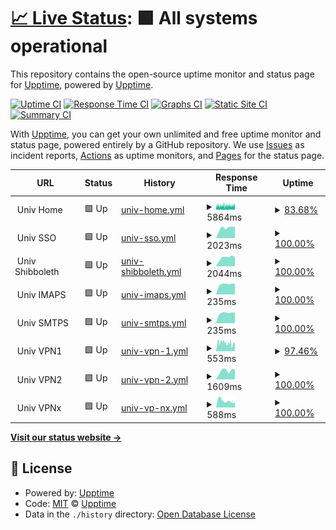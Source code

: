 # [📈 Live Status](https://demo.upptime.js.org): <!--live status--> **🟩 All systems operational**

This repository contains the open-source uptime monitor and status page for [Upptime](https://upptime.js.org), powered by [Upptime](https://github.com/upptime/upptime).

[![Uptime CI](https://github.com/littleBanshee/upptime/workflows/Uptime%20CI/badge.svg)](https://github.com/littleBanshee/upptime/actions?query=workflow%3A%22Uptime+CI%22)
[![Response Time CI](https://github.com/littleBanshee/upptime/workflows/Response%20Time%20CI/badge.svg)](https://github.com/littleBanshee/upptime/actions?query=workflow%3A%22Response+Time+CI%22)
[![Graphs CI](https://github.com/littleBanshee/upptime/workflows/Graphs%20CI/badge.svg)](https://github.com/littleBanshee/upptime/actions?query=workflow%3A%22Graphs+CI%22)
[![Static Site CI](https://github.com/littleBanshee/upptime/workflows/Static%20Site%20CI/badge.svg)](https://github.com/littleBanshee/upptime/actions?query=workflow%3A%22Static+Site+CI%22)
[![Summary CI](https://github.com/littleBanshee/upptime/workflows/Summary%20CI/badge.svg)](https://github.com/littleBanshee/upptime/actions?query=workflow%3A%22Summary+CI%22)

With [Upptime](https://upptime.js.org), you can get your own unlimited and free uptime monitor and status page, powered entirely by a GitHub repository. We use [Issues](https://github.com/upptime/upptime/issues) as incident reports, [Actions](https://github.com/littleBanshee/upptime/actions) as uptime monitors, and [Pages](https://demo.upptime.js.org) for the status page.

<!--start: status pages-->
<!-- This summary is generated by Upptime (https://github.com/upptime/upptime) -->
<!-- Do not edit this manually, your changes will be overwritten -->
<!-- prettier-ignore -->
| URL | Status | History | Response Time | Uptime |
| --- | ------ | ------- | ------------- | ------ |
| <img alt="" src="https://icons.duckduckgo.com/ip3/null.ico" height="13"> Univ Home | 🟩 Up | [univ-home.yml](https://github.com/littleBanshee/upptime/commits/HEAD/history/univ-home.yml) | <details><summary><img alt="Response time graph" src="./graphs/univ-home/response-time-week.png" height="20"> 5864ms</summary><br><a href="https://littleBanshee.github.io/upptime/history/univ-home"><img alt="Response time 5063" src="https://img.shields.io/endpoint?url=https%3A%2F%2Fraw.githubusercontent.com%2FlittleBanshee%2Fupptime%2FHEAD%2Fapi%2Funiv-home%2Fresponse-time.json"></a><br><a href="https://littleBanshee.github.io/upptime/history/univ-home"><img alt="24-hour response time 6016" src="https://img.shields.io/endpoint?url=https%3A%2F%2Fraw.githubusercontent.com%2FlittleBanshee%2Fupptime%2FHEAD%2Fapi%2Funiv-home%2Fresponse-time-day.json"></a><br><a href="https://littleBanshee.github.io/upptime/history/univ-home"><img alt="7-day response time 5864" src="https://img.shields.io/endpoint?url=https%3A%2F%2Fraw.githubusercontent.com%2FlittleBanshee%2Fupptime%2FHEAD%2Fapi%2Funiv-home%2Fresponse-time-week.json"></a><br><a href="https://littleBanshee.github.io/upptime/history/univ-home"><img alt="30-day response time 5445" src="https://img.shields.io/endpoint?url=https%3A%2F%2Fraw.githubusercontent.com%2FlittleBanshee%2Fupptime%2FHEAD%2Fapi%2Funiv-home%2Fresponse-time-month.json"></a><br><a href="https://littleBanshee.github.io/upptime/history/univ-home"><img alt="1-year response time 5063" src="https://img.shields.io/endpoint?url=https%3A%2F%2Fraw.githubusercontent.com%2FlittleBanshee%2Fupptime%2FHEAD%2Fapi%2Funiv-home%2Fresponse-time-year.json"></a></details> | <details><summary><a href="https://littleBanshee.github.io/upptime/history/univ-home">83.68%</a></summary><a href="https://littleBanshee.github.io/upptime/history/univ-home"><img alt="All-time uptime 95.35%" src="https://img.shields.io/endpoint?url=https%3A%2F%2Fraw.githubusercontent.com%2FlittleBanshee%2Fupptime%2FHEAD%2Fapi%2Funiv-home%2Fuptime.json"></a><br><a href="https://littleBanshee.github.io/upptime/history/univ-home"><img alt="24-hour uptime 88.36%" src="https://img.shields.io/endpoint?url=https%3A%2F%2Fraw.githubusercontent.com%2FlittleBanshee%2Fupptime%2FHEAD%2Fapi%2Funiv-home%2Fuptime-day.json"></a><br><a href="https://littleBanshee.github.io/upptime/history/univ-home"><img alt="7-day uptime 83.68%" src="https://img.shields.io/endpoint?url=https%3A%2F%2Fraw.githubusercontent.com%2FlittleBanshee%2Fupptime%2FHEAD%2Fapi%2Funiv-home%2Fuptime-week.json"></a><br><a href="https://littleBanshee.github.io/upptime/history/univ-home"><img alt="30-day uptime 94.11%" src="https://img.shields.io/endpoint?url=https%3A%2F%2Fraw.githubusercontent.com%2FlittleBanshee%2Fupptime%2FHEAD%2Fapi%2Funiv-home%2Fuptime-month.json"></a><br><a href="https://littleBanshee.github.io/upptime/history/univ-home"><img alt="1-year uptime 95.35%" src="https://img.shields.io/endpoint?url=https%3A%2F%2Fraw.githubusercontent.com%2FlittleBanshee%2Fupptime%2FHEAD%2Fapi%2Funiv-home%2Fuptime-year.json"></a></details>
| <img alt="" src="https://icons.duckduckgo.com/ip3/null.ico" height="13"> Univ SSO | 🟩 Up | [univ-sso.yml](https://github.com/littleBanshee/upptime/commits/HEAD/history/univ-sso.yml) | <details><summary><img alt="Response time graph" src="./graphs/univ-sso/response-time-week.png" height="20"> 2023ms</summary><br><a href="https://littleBanshee.github.io/upptime/history/univ-sso"><img alt="Response time 1916" src="https://img.shields.io/endpoint?url=https%3A%2F%2Fraw.githubusercontent.com%2FlittleBanshee%2Fupptime%2FHEAD%2Fapi%2Funiv-sso%2Fresponse-time.json"></a><br><a href="https://littleBanshee.github.io/upptime/history/univ-sso"><img alt="24-hour response time 2052" src="https://img.shields.io/endpoint?url=https%3A%2F%2Fraw.githubusercontent.com%2FlittleBanshee%2Fupptime%2FHEAD%2Fapi%2Funiv-sso%2Fresponse-time-day.json"></a><br><a href="https://littleBanshee.github.io/upptime/history/univ-sso"><img alt="7-day response time 2023" src="https://img.shields.io/endpoint?url=https%3A%2F%2Fraw.githubusercontent.com%2FlittleBanshee%2Fupptime%2FHEAD%2Fapi%2Funiv-sso%2Fresponse-time-week.json"></a><br><a href="https://littleBanshee.github.io/upptime/history/univ-sso"><img alt="30-day response time 1951" src="https://img.shields.io/endpoint?url=https%3A%2F%2Fraw.githubusercontent.com%2FlittleBanshee%2Fupptime%2FHEAD%2Fapi%2Funiv-sso%2Fresponse-time-month.json"></a><br><a href="https://littleBanshee.github.io/upptime/history/univ-sso"><img alt="1-year response time 1916" src="https://img.shields.io/endpoint?url=https%3A%2F%2Fraw.githubusercontent.com%2FlittleBanshee%2Fupptime%2FHEAD%2Fapi%2Funiv-sso%2Fresponse-time-year.json"></a></details> | <details><summary><a href="https://littleBanshee.github.io/upptime/history/univ-sso">100.00%</a></summary><a href="https://littleBanshee.github.io/upptime/history/univ-sso"><img alt="All-time uptime 100.00%" src="https://img.shields.io/endpoint?url=https%3A%2F%2Fraw.githubusercontent.com%2FlittleBanshee%2Fupptime%2FHEAD%2Fapi%2Funiv-sso%2Fuptime.json"></a><br><a href="https://littleBanshee.github.io/upptime/history/univ-sso"><img alt="24-hour uptime 100.00%" src="https://img.shields.io/endpoint?url=https%3A%2F%2Fraw.githubusercontent.com%2FlittleBanshee%2Fupptime%2FHEAD%2Fapi%2Funiv-sso%2Fuptime-day.json"></a><br><a href="https://littleBanshee.github.io/upptime/history/univ-sso"><img alt="7-day uptime 100.00%" src="https://img.shields.io/endpoint?url=https%3A%2F%2Fraw.githubusercontent.com%2FlittleBanshee%2Fupptime%2FHEAD%2Fapi%2Funiv-sso%2Fuptime-week.json"></a><br><a href="https://littleBanshee.github.io/upptime/history/univ-sso"><img alt="30-day uptime 100.00%" src="https://img.shields.io/endpoint?url=https%3A%2F%2Fraw.githubusercontent.com%2FlittleBanshee%2Fupptime%2FHEAD%2Fapi%2Funiv-sso%2Fuptime-month.json"></a><br><a href="https://littleBanshee.github.io/upptime/history/univ-sso"><img alt="1-year uptime 100.00%" src="https://img.shields.io/endpoint?url=https%3A%2F%2Fraw.githubusercontent.com%2FlittleBanshee%2Fupptime%2FHEAD%2Fapi%2Funiv-sso%2Fuptime-year.json"></a></details>
| <img alt="" src="https://icons.duckduckgo.com/ip3/null.ico" height="13"> Univ Shibboleth | 🟩 Up | [univ-shibboleth.yml](https://github.com/littleBanshee/upptime/commits/HEAD/history/univ-shibboleth.yml) | <details><summary><img alt="Response time graph" src="./graphs/univ-shibboleth/response-time-week.png" height="20"> 2044ms</summary><br><a href="https://littleBanshee.github.io/upptime/history/univ-shibboleth"><img alt="Response time 1877" src="https://img.shields.io/endpoint?url=https%3A%2F%2Fraw.githubusercontent.com%2FlittleBanshee%2Fupptime%2FHEAD%2Fapi%2Funiv-shibboleth%2Fresponse-time.json"></a><br><a href="https://littleBanshee.github.io/upptime/history/univ-shibboleth"><img alt="24-hour response time 1788" src="https://img.shields.io/endpoint?url=https%3A%2F%2Fraw.githubusercontent.com%2FlittleBanshee%2Fupptime%2FHEAD%2Fapi%2Funiv-shibboleth%2Fresponse-time-day.json"></a><br><a href="https://littleBanshee.github.io/upptime/history/univ-shibboleth"><img alt="7-day response time 2044" src="https://img.shields.io/endpoint?url=https%3A%2F%2Fraw.githubusercontent.com%2FlittleBanshee%2Fupptime%2FHEAD%2Fapi%2Funiv-shibboleth%2Fresponse-time-week.json"></a><br><a href="https://littleBanshee.github.io/upptime/history/univ-shibboleth"><img alt="30-day response time 1941" src="https://img.shields.io/endpoint?url=https%3A%2F%2Fraw.githubusercontent.com%2FlittleBanshee%2Fupptime%2FHEAD%2Fapi%2Funiv-shibboleth%2Fresponse-time-month.json"></a><br><a href="https://littleBanshee.github.io/upptime/history/univ-shibboleth"><img alt="1-year response time 1877" src="https://img.shields.io/endpoint?url=https%3A%2F%2Fraw.githubusercontent.com%2FlittleBanshee%2Fupptime%2FHEAD%2Fapi%2Funiv-shibboleth%2Fresponse-time-year.json"></a></details> | <details><summary><a href="https://littleBanshee.github.io/upptime/history/univ-shibboleth">100.00%</a></summary><a href="https://littleBanshee.github.io/upptime/history/univ-shibboleth"><img alt="All-time uptime 100.00%" src="https://img.shields.io/endpoint?url=https%3A%2F%2Fraw.githubusercontent.com%2FlittleBanshee%2Fupptime%2FHEAD%2Fapi%2Funiv-shibboleth%2Fuptime.json"></a><br><a href="https://littleBanshee.github.io/upptime/history/univ-shibboleth"><img alt="24-hour uptime 100.00%" src="https://img.shields.io/endpoint?url=https%3A%2F%2Fraw.githubusercontent.com%2FlittleBanshee%2Fupptime%2FHEAD%2Fapi%2Funiv-shibboleth%2Fuptime-day.json"></a><br><a href="https://littleBanshee.github.io/upptime/history/univ-shibboleth"><img alt="7-day uptime 100.00%" src="https://img.shields.io/endpoint?url=https%3A%2F%2Fraw.githubusercontent.com%2FlittleBanshee%2Fupptime%2FHEAD%2Fapi%2Funiv-shibboleth%2Fuptime-week.json"></a><br><a href="https://littleBanshee.github.io/upptime/history/univ-shibboleth"><img alt="30-day uptime 100.00%" src="https://img.shields.io/endpoint?url=https%3A%2F%2Fraw.githubusercontent.com%2FlittleBanshee%2Fupptime%2FHEAD%2Fapi%2Funiv-shibboleth%2Fuptime-month.json"></a><br><a href="https://littleBanshee.github.io/upptime/history/univ-shibboleth"><img alt="1-year uptime 100.00%" src="https://img.shields.io/endpoint?url=https%3A%2F%2Fraw.githubusercontent.com%2FlittleBanshee%2Fupptime%2FHEAD%2Fapi%2Funiv-shibboleth%2Fuptime-year.json"></a></details>
| <img alt="" src="https://icons.duckduckgo.com/ip3/null.ico" height="13"> Univ IMAPS | 🟩 Up | [univ-imaps.yml](https://github.com/littleBanshee/upptime/commits/HEAD/history/univ-imaps.yml) | <details><summary><img alt="Response time graph" src="./graphs/univ-imaps/response-time-week.png" height="20"> 235ms</summary><br><a href="https://littleBanshee.github.io/upptime/history/univ-imaps"><img alt="Response time 246" src="https://img.shields.io/endpoint?url=https%3A%2F%2Fraw.githubusercontent.com%2FlittleBanshee%2Fupptime%2FHEAD%2Fapi%2Funiv-imaps%2Fresponse-time.json"></a><br><a href="https://littleBanshee.github.io/upptime/history/univ-imaps"><img alt="24-hour response time 202" src="https://img.shields.io/endpoint?url=https%3A%2F%2Fraw.githubusercontent.com%2FlittleBanshee%2Fupptime%2FHEAD%2Fapi%2Funiv-imaps%2Fresponse-time-day.json"></a><br><a href="https://littleBanshee.github.io/upptime/history/univ-imaps"><img alt="7-day response time 235" src="https://img.shields.io/endpoint?url=https%3A%2F%2Fraw.githubusercontent.com%2FlittleBanshee%2Fupptime%2FHEAD%2Fapi%2Funiv-imaps%2Fresponse-time-week.json"></a><br><a href="https://littleBanshee.github.io/upptime/history/univ-imaps"><img alt="30-day response time 241" src="https://img.shields.io/endpoint?url=https%3A%2F%2Fraw.githubusercontent.com%2FlittleBanshee%2Fupptime%2FHEAD%2Fapi%2Funiv-imaps%2Fresponse-time-month.json"></a><br><a href="https://littleBanshee.github.io/upptime/history/univ-imaps"><img alt="1-year response time 246" src="https://img.shields.io/endpoint?url=https%3A%2F%2Fraw.githubusercontent.com%2FlittleBanshee%2Fupptime%2FHEAD%2Fapi%2Funiv-imaps%2Fresponse-time-year.json"></a></details> | <details><summary><a href="https://littleBanshee.github.io/upptime/history/univ-imaps">100.00%</a></summary><a href="https://littleBanshee.github.io/upptime/history/univ-imaps"><img alt="All-time uptime 94.56%" src="https://img.shields.io/endpoint?url=https%3A%2F%2Fraw.githubusercontent.com%2FlittleBanshee%2Fupptime%2FHEAD%2Fapi%2Funiv-imaps%2Fuptime.json"></a><br><a href="https://littleBanshee.github.io/upptime/history/univ-imaps"><img alt="24-hour uptime 100.00%" src="https://img.shields.io/endpoint?url=https%3A%2F%2Fraw.githubusercontent.com%2FlittleBanshee%2Fupptime%2FHEAD%2Fapi%2Funiv-imaps%2Fuptime-day.json"></a><br><a href="https://littleBanshee.github.io/upptime/history/univ-imaps"><img alt="7-day uptime 100.00%" src="https://img.shields.io/endpoint?url=https%3A%2F%2Fraw.githubusercontent.com%2FlittleBanshee%2Fupptime%2FHEAD%2Fapi%2Funiv-imaps%2Fuptime-week.json"></a><br><a href="https://littleBanshee.github.io/upptime/history/univ-imaps"><img alt="30-day uptime 93.43%" src="https://img.shields.io/endpoint?url=https%3A%2F%2Fraw.githubusercontent.com%2FlittleBanshee%2Fupptime%2FHEAD%2Fapi%2Funiv-imaps%2Fuptime-month.json"></a><br><a href="https://littleBanshee.github.io/upptime/history/univ-imaps"><img alt="1-year uptime 94.56%" src="https://img.shields.io/endpoint?url=https%3A%2F%2Fraw.githubusercontent.com%2FlittleBanshee%2Fupptime%2FHEAD%2Fapi%2Funiv-imaps%2Fuptime-year.json"></a></details>
| <img alt="" src="https://icons.duckduckgo.com/ip3/null.ico" height="13"> Univ SMTPS | 🟩 Up | [univ-smtps.yml](https://github.com/littleBanshee/upptime/commits/HEAD/history/univ-smtps.yml) | <details><summary><img alt="Response time graph" src="./graphs/univ-smtps/response-time-week.png" height="20"> 235ms</summary><br><a href="https://littleBanshee.github.io/upptime/history/univ-smtps"><img alt="Response time 240" src="https://img.shields.io/endpoint?url=https%3A%2F%2Fraw.githubusercontent.com%2FlittleBanshee%2Fupptime%2FHEAD%2Fapi%2Funiv-smtps%2Fresponse-time.json"></a><br><a href="https://littleBanshee.github.io/upptime/history/univ-smtps"><img alt="24-hour response time 202" src="https://img.shields.io/endpoint?url=https%3A%2F%2Fraw.githubusercontent.com%2FlittleBanshee%2Fupptime%2FHEAD%2Fapi%2Funiv-smtps%2Fresponse-time-day.json"></a><br><a href="https://littleBanshee.github.io/upptime/history/univ-smtps"><img alt="7-day response time 235" src="https://img.shields.io/endpoint?url=https%3A%2F%2Fraw.githubusercontent.com%2FlittleBanshee%2Fupptime%2FHEAD%2Fapi%2Funiv-smtps%2Fresponse-time-week.json"></a><br><a href="https://littleBanshee.github.io/upptime/history/univ-smtps"><img alt="30-day response time 245" src="https://img.shields.io/endpoint?url=https%3A%2F%2Fraw.githubusercontent.com%2FlittleBanshee%2Fupptime%2FHEAD%2Fapi%2Funiv-smtps%2Fresponse-time-month.json"></a><br><a href="https://littleBanshee.github.io/upptime/history/univ-smtps"><img alt="1-year response time 240" src="https://img.shields.io/endpoint?url=https%3A%2F%2Fraw.githubusercontent.com%2FlittleBanshee%2Fupptime%2FHEAD%2Fapi%2Funiv-smtps%2Fresponse-time-year.json"></a></details> | <details><summary><a href="https://littleBanshee.github.io/upptime/history/univ-smtps">100.00%</a></summary><a href="https://littleBanshee.github.io/upptime/history/univ-smtps"><img alt="All-time uptime 94.68%" src="https://img.shields.io/endpoint?url=https%3A%2F%2Fraw.githubusercontent.com%2FlittleBanshee%2Fupptime%2FHEAD%2Fapi%2Funiv-smtps%2Fuptime.json"></a><br><a href="https://littleBanshee.github.io/upptime/history/univ-smtps"><img alt="24-hour uptime 100.00%" src="https://img.shields.io/endpoint?url=https%3A%2F%2Fraw.githubusercontent.com%2FlittleBanshee%2Fupptime%2FHEAD%2Fapi%2Funiv-smtps%2Fuptime-day.json"></a><br><a href="https://littleBanshee.github.io/upptime/history/univ-smtps"><img alt="7-day uptime 100.00%" src="https://img.shields.io/endpoint?url=https%3A%2F%2Fraw.githubusercontent.com%2FlittleBanshee%2Fupptime%2FHEAD%2Fapi%2Funiv-smtps%2Fuptime-week.json"></a><br><a href="https://littleBanshee.github.io/upptime/history/univ-smtps"><img alt="30-day uptime 93.43%" src="https://img.shields.io/endpoint?url=https%3A%2F%2Fraw.githubusercontent.com%2FlittleBanshee%2Fupptime%2FHEAD%2Fapi%2Funiv-smtps%2Fuptime-month.json"></a><br><a href="https://littleBanshee.github.io/upptime/history/univ-smtps"><img alt="1-year uptime 94.68%" src="https://img.shields.io/endpoint?url=https%3A%2F%2Fraw.githubusercontent.com%2FlittleBanshee%2Fupptime%2FHEAD%2Fapi%2Funiv-smtps%2Fuptime-year.json"></a></details>
| <img alt="" src="https://icons.duckduckgo.com/ip3/null.ico" height="13"> Univ VPN1 | 🟩 Up | [univ-vpn-1.yml](https://github.com/littleBanshee/upptime/commits/HEAD/history/univ-vpn-1.yml) | <details><summary><img alt="Response time graph" src="./graphs/univ-vpn-1/response-time-week.png" height="20"> 553ms</summary><br><a href="https://littleBanshee.github.io/upptime/history/univ-vpn-1"><img alt="Response time 826" src="https://img.shields.io/endpoint?url=https%3A%2F%2Fraw.githubusercontent.com%2FlittleBanshee%2Fupptime%2FHEAD%2Fapi%2Funiv-vpn-1%2Fresponse-time.json"></a><br><a href="https://littleBanshee.github.io/upptime/history/univ-vpn-1"><img alt="24-hour response time 405" src="https://img.shields.io/endpoint?url=https%3A%2F%2Fraw.githubusercontent.com%2FlittleBanshee%2Fupptime%2FHEAD%2Fapi%2Funiv-vpn-1%2Fresponse-time-day.json"></a><br><a href="https://littleBanshee.github.io/upptime/history/univ-vpn-1"><img alt="7-day response time 553" src="https://img.shields.io/endpoint?url=https%3A%2F%2Fraw.githubusercontent.com%2FlittleBanshee%2Fupptime%2FHEAD%2Fapi%2Funiv-vpn-1%2Fresponse-time-week.json"></a><br><a href="https://littleBanshee.github.io/upptime/history/univ-vpn-1"><img alt="30-day response time 709" src="https://img.shields.io/endpoint?url=https%3A%2F%2Fraw.githubusercontent.com%2FlittleBanshee%2Fupptime%2FHEAD%2Fapi%2Funiv-vpn-1%2Fresponse-time-month.json"></a><br><a href="https://littleBanshee.github.io/upptime/history/univ-vpn-1"><img alt="1-year response time 826" src="https://img.shields.io/endpoint?url=https%3A%2F%2Fraw.githubusercontent.com%2FlittleBanshee%2Fupptime%2FHEAD%2Fapi%2Funiv-vpn-1%2Fresponse-time-year.json"></a></details> | <details><summary><a href="https://littleBanshee.github.io/upptime/history/univ-vpn-1">97.46%</a></summary><a href="https://littleBanshee.github.io/upptime/history/univ-vpn-1"><img alt="All-time uptime 99.05%" src="https://img.shields.io/endpoint?url=https%3A%2F%2Fraw.githubusercontent.com%2FlittleBanshee%2Fupptime%2FHEAD%2Fapi%2Funiv-vpn-1%2Fuptime.json"></a><br><a href="https://littleBanshee.github.io/upptime/history/univ-vpn-1"><img alt="24-hour uptime 100.00%" src="https://img.shields.io/endpoint?url=https%3A%2F%2Fraw.githubusercontent.com%2FlittleBanshee%2Fupptime%2FHEAD%2Fapi%2Funiv-vpn-1%2Fuptime-day.json"></a><br><a href="https://littleBanshee.github.io/upptime/history/univ-vpn-1"><img alt="7-day uptime 97.46%" src="https://img.shields.io/endpoint?url=https%3A%2F%2Fraw.githubusercontent.com%2FlittleBanshee%2Fupptime%2FHEAD%2Fapi%2Funiv-vpn-1%2Fuptime-week.json"></a><br><a href="https://littleBanshee.github.io/upptime/history/univ-vpn-1"><img alt="30-day uptime 98.91%" src="https://img.shields.io/endpoint?url=https%3A%2F%2Fraw.githubusercontent.com%2FlittleBanshee%2Fupptime%2FHEAD%2Fapi%2Funiv-vpn-1%2Fuptime-month.json"></a><br><a href="https://littleBanshee.github.io/upptime/history/univ-vpn-1"><img alt="1-year uptime 99.05%" src="https://img.shields.io/endpoint?url=https%3A%2F%2Fraw.githubusercontent.com%2FlittleBanshee%2Fupptime%2FHEAD%2Fapi%2Funiv-vpn-1%2Fuptime-year.json"></a></details>
| <img alt="" src="https://icons.duckduckgo.com/ip3/null.ico" height="13"> Univ VPN2 | 🟩 Up | [univ-vpn-2.yml](https://github.com/littleBanshee/upptime/commits/HEAD/history/univ-vpn-2.yml) | <details><summary><img alt="Response time graph" src="./graphs/univ-vpn-2/response-time-week.png" height="20"> 1609ms</summary><br><a href="https://littleBanshee.github.io/upptime/history/univ-vpn-2"><img alt="Response time 1541" src="https://img.shields.io/endpoint?url=https%3A%2F%2Fraw.githubusercontent.com%2FlittleBanshee%2Fupptime%2FHEAD%2Fapi%2Funiv-vpn-2%2Fresponse-time.json"></a><br><a href="https://littleBanshee.github.io/upptime/history/univ-vpn-2"><img alt="24-hour response time 1021" src="https://img.shields.io/endpoint?url=https%3A%2F%2Fraw.githubusercontent.com%2FlittleBanshee%2Fupptime%2FHEAD%2Fapi%2Funiv-vpn-2%2Fresponse-time-day.json"></a><br><a href="https://littleBanshee.github.io/upptime/history/univ-vpn-2"><img alt="7-day response time 1609" src="https://img.shields.io/endpoint?url=https%3A%2F%2Fraw.githubusercontent.com%2FlittleBanshee%2Fupptime%2FHEAD%2Fapi%2Funiv-vpn-2%2Fresponse-time-week.json"></a><br><a href="https://littleBanshee.github.io/upptime/history/univ-vpn-2"><img alt="30-day response time 1603" src="https://img.shields.io/endpoint?url=https%3A%2F%2Fraw.githubusercontent.com%2FlittleBanshee%2Fupptime%2FHEAD%2Fapi%2Funiv-vpn-2%2Fresponse-time-month.json"></a><br><a href="https://littleBanshee.github.io/upptime/history/univ-vpn-2"><img alt="1-year response time 1541" src="https://img.shields.io/endpoint?url=https%3A%2F%2Fraw.githubusercontent.com%2FlittleBanshee%2Fupptime%2FHEAD%2Fapi%2Funiv-vpn-2%2Fresponse-time-year.json"></a></details> | <details><summary><a href="https://littleBanshee.github.io/upptime/history/univ-vpn-2">100.00%</a></summary><a href="https://littleBanshee.github.io/upptime/history/univ-vpn-2"><img alt="All-time uptime 99.97%" src="https://img.shields.io/endpoint?url=https%3A%2F%2Fraw.githubusercontent.com%2FlittleBanshee%2Fupptime%2FHEAD%2Fapi%2Funiv-vpn-2%2Fuptime.json"></a><br><a href="https://littleBanshee.github.io/upptime/history/univ-vpn-2"><img alt="24-hour uptime 100.00%" src="https://img.shields.io/endpoint?url=https%3A%2F%2Fraw.githubusercontent.com%2FlittleBanshee%2Fupptime%2FHEAD%2Fapi%2Funiv-vpn-2%2Fuptime-day.json"></a><br><a href="https://littleBanshee.github.io/upptime/history/univ-vpn-2"><img alt="7-day uptime 100.00%" src="https://img.shields.io/endpoint?url=https%3A%2F%2Fraw.githubusercontent.com%2FlittleBanshee%2Fupptime%2FHEAD%2Fapi%2Funiv-vpn-2%2Fuptime-week.json"></a><br><a href="https://littleBanshee.github.io/upptime/history/univ-vpn-2"><img alt="30-day uptime 100.00%" src="https://img.shields.io/endpoint?url=https%3A%2F%2Fraw.githubusercontent.com%2FlittleBanshee%2Fupptime%2FHEAD%2Fapi%2Funiv-vpn-2%2Fuptime-month.json"></a><br><a href="https://littleBanshee.github.io/upptime/history/univ-vpn-2"><img alt="1-year uptime 99.97%" src="https://img.shields.io/endpoint?url=https%3A%2F%2Fraw.githubusercontent.com%2FlittleBanshee%2Fupptime%2FHEAD%2Fapi%2Funiv-vpn-2%2Fuptime-year.json"></a></details>
| <img alt="" src="https://icons.duckduckgo.com/ip3/null.ico" height="13"> Univ VPNx | 🟩 Up | [univ-vp-nx.yml](https://github.com/littleBanshee/upptime/commits/HEAD/history/univ-vp-nx.yml) | <details><summary><img alt="Response time graph" src="./graphs/univ-vp-nx/response-time-week.png" height="20"> 588ms</summary><br><a href="https://littleBanshee.github.io/upptime/history/univ-vp-nx"><img alt="Response time 537" src="https://img.shields.io/endpoint?url=https%3A%2F%2Fraw.githubusercontent.com%2FlittleBanshee%2Fupptime%2FHEAD%2Fapi%2Funiv-vp-nx%2Fresponse-time.json"></a><br><a href="https://littleBanshee.github.io/upptime/history/univ-vp-nx"><img alt="24-hour response time 408" src="https://img.shields.io/endpoint?url=https%3A%2F%2Fraw.githubusercontent.com%2FlittleBanshee%2Fupptime%2FHEAD%2Fapi%2Funiv-vp-nx%2Fresponse-time-day.json"></a><br><a href="https://littleBanshee.github.io/upptime/history/univ-vp-nx"><img alt="7-day response time 588" src="https://img.shields.io/endpoint?url=https%3A%2F%2Fraw.githubusercontent.com%2FlittleBanshee%2Fupptime%2FHEAD%2Fapi%2Funiv-vp-nx%2Fresponse-time-week.json"></a><br><a href="https://littleBanshee.github.io/upptime/history/univ-vp-nx"><img alt="30-day response time 502" src="https://img.shields.io/endpoint?url=https%3A%2F%2Fraw.githubusercontent.com%2FlittleBanshee%2Fupptime%2FHEAD%2Fapi%2Funiv-vp-nx%2Fresponse-time-month.json"></a><br><a href="https://littleBanshee.github.io/upptime/history/univ-vp-nx"><img alt="1-year response time 537" src="https://img.shields.io/endpoint?url=https%3A%2F%2Fraw.githubusercontent.com%2FlittleBanshee%2Fupptime%2FHEAD%2Fapi%2Funiv-vp-nx%2Fresponse-time-year.json"></a></details> | <details><summary><a href="https://littleBanshee.github.io/upptime/history/univ-vp-nx">100.00%</a></summary><a href="https://littleBanshee.github.io/upptime/history/univ-vp-nx"><img alt="All-time uptime 94.59%" src="https://img.shields.io/endpoint?url=https%3A%2F%2Fraw.githubusercontent.com%2FlittleBanshee%2Fupptime%2FHEAD%2Fapi%2Funiv-vp-nx%2Fuptime.json"></a><br><a href="https://littleBanshee.github.io/upptime/history/univ-vp-nx"><img alt="24-hour uptime 100.00%" src="https://img.shields.io/endpoint?url=https%3A%2F%2Fraw.githubusercontent.com%2FlittleBanshee%2Fupptime%2FHEAD%2Fapi%2Funiv-vp-nx%2Fuptime-day.json"></a><br><a href="https://littleBanshee.github.io/upptime/history/univ-vp-nx"><img alt="7-day uptime 100.00%" src="https://img.shields.io/endpoint?url=https%3A%2F%2Fraw.githubusercontent.com%2FlittleBanshee%2Fupptime%2FHEAD%2Fapi%2Funiv-vp-nx%2Fuptime-week.json"></a><br><a href="https://littleBanshee.github.io/upptime/history/univ-vp-nx"><img alt="30-day uptime 93.43%" src="https://img.shields.io/endpoint?url=https%3A%2F%2Fraw.githubusercontent.com%2FlittleBanshee%2Fupptime%2FHEAD%2Fapi%2Funiv-vp-nx%2Fuptime-month.json"></a><br><a href="https://littleBanshee.github.io/upptime/history/univ-vp-nx"><img alt="1-year uptime 94.59%" src="https://img.shields.io/endpoint?url=https%3A%2F%2Fraw.githubusercontent.com%2FlittleBanshee%2Fupptime%2FHEAD%2Fapi%2Funiv-vp-nx%2Fuptime-year.json"></a></details>

<!--end: status pages-->

[**Visit our status website →**](https://demo.upptime.js.org)

## 📄 License

- Powered by: [Upptime](https://github.com/upptime/upptime)
- Code: [MIT](./LICENSE) © [Upptime](https://upptime.js.org)
- Data in the `./history` directory: [Open Database License](https://opendatacommons.org/licenses/odbl/1-0/)
